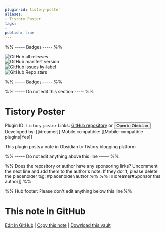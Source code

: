 ```yaml
---
plugin-id: tistory-poster
aliases:
- Tistory Poster
tags: 
- 
publish: true
---
```


%% ----- Badges ----- %%

![GitHub all releases](https://img.shields.io/github/downloads/idreamer/tistory-poster/total?color=573E7A&logo=github&style=for-the-badge)   
![GitHub manifest version](https://img.shields.io/github/manifest-json/v/idreamer/tistory-poster?color=573E7A&logo=github&style=for-the-badge)   
![GitHub issues by-label](https://img.shields.io/github/issues/idreamer/tistory-poster/help%20wanted?color=573E7A&logo=github&style=for-the-badge)   
![GitHub Repo stars](https://img.shields.io/github/stars/idreamer/tistory-poster?color=573E7A&logo=github&style=for-the-badge)

%% ----- Badges ----- %%

%% ----- Do not edit this section ----- %%

# Tistory Poster

Plugin ID: `tistory-poster`
Links: [GitHub repository](https://github.com/idreamer/tistory-poster) or [<button id=HH>Open in Obsidian</button>](obsidian://show-plugin?id=tistory-poster)
Developed by: [[idreamer]]
Mobile compatible: [[Mobile-compatible plugins|Yes]]

This plugin posts a note in Obsidian to Tistory blogging platform

%% ----- Do not edit anything above this line ----- %% 

%% Does the repository or author have any sponsoring links? Uncomment the next line and add them to the author's note. If they don't, please delete the placeholder tag: #placeholder/author %%
%% ![[idreamer#Sponsor this author]] %%

%% Hub footer: Please don't edit anything below this line %%

# This note in GitHub

<span class="git-footer">[Edit In GitHub](https://github.dev/obsidian-community/obsidian-hub/blob/main/02%20-%20Community%20Expansions/02.05%20All%20Community%20Expansions/Plugins/tistory-poster.md "git-hub-edit-note") | [Copy this note](https://raw.githubusercontent.com/obsidian-community/obsidian-hub/main/02%20-%20Community%20Expansions/02.05%20All%20Community%20Expansions/Plugins/tistory-poster.md "git-hub-copy-note") | [Download this vault](https://github.com/obsidian-community/obsidian-hub/archive/refs/heads/main.zip "git-hub-download-vault") </span>
